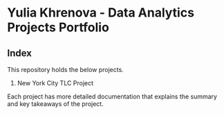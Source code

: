 # Yulia Khrenova - Data Analytics Projects Portfolio

## Index

This repository holds the below projects.

1. New York City TLC Project
<!-- 2. [EDA (Exploratory data Analysis) for London Safety Prediction](https://github.com/YuliaVK/Data-Analytics/blob/main/EDA/README.md) -->

Each project has more detailed documentation that explains the summary and key takeaways of the project.
